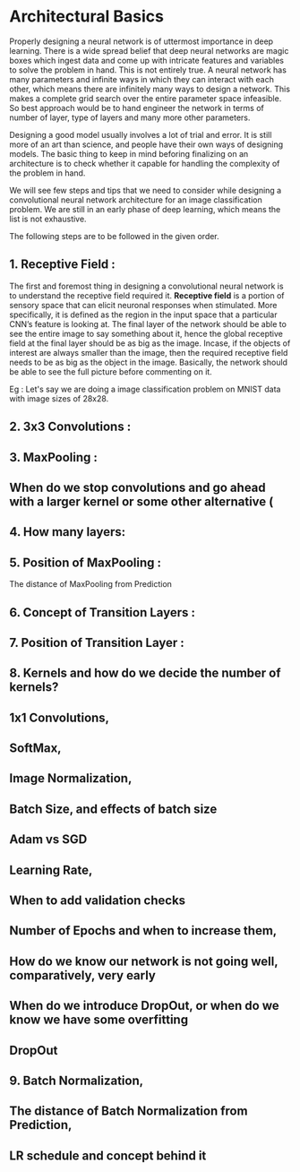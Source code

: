 #  Architectural Basics

Properly designing a neural network is of uttermost importance in deep learning. There is a wide spread belief that deep neural networks are magic boxes which ingest data and come up with intricate features and variables to solve the problem in hand. This is not entirely true. A neural network has many parameters and infinite ways in which they can interact with each other, which means there are infinitely many ways to design a network. This makes a complete grid search over the entire parameter space infeasible. So best approach would be to hand engineer the network in terms of number of layer, type of layers and many more other parameters.

Designing a good model usually involves a lot of trial and error. It is still more of an art than science, and people have their own ways of designing models. The basic thing to keep in mind beforing finalizing on an architecture is to check whether it capable for handling the complexity of the problem in hand.

We will see few steps and tips that we need to consider while designing a convolutional neural network architecture for an 
image classification problem. We are still in an early phase of deep learning, which means the list is not exhaustive.

The following steps are to be followed in the given order.

## 1. Receptive Field :
The first and foremost thing in designing a convolutional neural network is to understand the receptive field required it. **Receptive field** is a portion of sensory space that can elicit neuronal responses when stimulated. More specifically, it is defined as the region in the input space that a particular CNN’s feature is looking at. The final layer of the network should be able to see the entire image to say something about it, hence the global receptive field at the final layer should be as big as the image. Incase, if the objects of interest are always smaller than the image, then the required receptive field needs to be as big as the object in the image. Basically, the network should be able to see the full picture before commenting on it.

Eg : Let's say we are doing a image classification problem on MNIST data with image sizes of 28x28.

## 2. 3x3 Convolutions :

## 3. MaxPooling :

## When do we stop convolutions and go ahead with a larger kernel or some other alternative (

## 4. How many layers:

## 5. Position of MaxPooling :
The distance of MaxPooling from Prediction

## 6. Concept of Transition Layers : 

## 7. Position of Transition Layer :

## 8. Kernels and how do we decide the number of kernels?

## 1x1 Convolutions,

## SoftMax,

## Image Normalization,

## Batch Size, and effects of batch size

## Adam vs SGD

## Learning Rate,

## When to add validation checks

## Number of Epochs and when to increase them,

## How do we know our network is not going well, comparatively, very early

## When do we introduce DropOut, or when do we know we have some overfitting

## DropOut

## 9. Batch Normalization,

## The distance of Batch Normalization from Prediction,

## LR schedule and concept behind it
